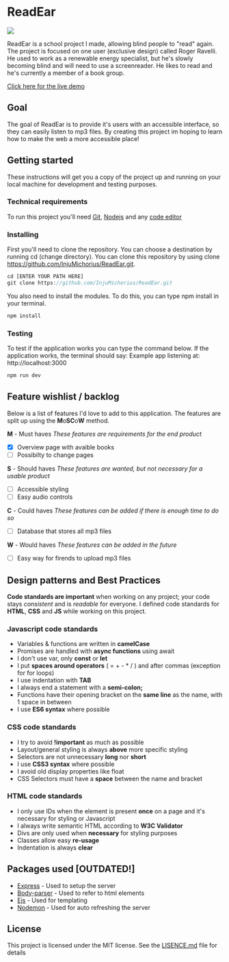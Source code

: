 # ReadEar
![](IMAGE)

ReadEar is a school project I made, allowing blind people to "read" again. The project is focused on one user (exclusive design) called Roger Ravelli. He used to work as a renewable energy specialist, but he's slowly becoming blind and will need to use a screenreader. He likes to read and he's currently a member of a book group.

[Click here for the live demo](readearr.herokuapp.com/)

## Goal
The goal of ReadEar is to provide it's users with an accessible interface, so they can easily listen to mp3 files. By creating this project im hoping to learn how to make the web a more accessible place!

## Getting started
These instructions will get you a copy of the project up and running on your local machine for development and testing purposes.

### Technical requirements
To run this project you'll need [Git](https://git-scm.com/downloads), [Nodejs](https://nodejs.org/en/download/) and any [code editor](https://code.visualstudio.com/download)

### Installing
First you'll need to clone the repository. You can choose a destination by running cd (change directory). You can clone this repository by using clone https://github.com/InjuMichorius/ReadEar.git.

```js
cd [ENTER YOUR PATH HERE]
git clone https://github.com/InjuMichorius/ReadEar.git
```
You also need to install the modules. To do this, you can type npm install in your terminal.

```js
npm install
```

### Testing
To test if the application works you can type the command below. If the application works, the terminal should say: Example app listening at: http://localhost:3000
```js
npm run dev
```

## Feature wishlist / backlog
Below is a list of features I'd love to add to this application. The features are split up using the **M**o**SC**o**W** method.

**M** - Must haves
_These features are requirements for the end product_
- [x] Overview page with avaible books
- [ ] Possibilty to change pages

**S** - Should haves
_These features are wanted, but not necessary for a usable product_
- [ ] Accessible styling
- [ ] Easy audio controls

**C** - Could haves
_These features can be added if there is enough time to do so_
- [ ] Database that stores all mp3 files

**W** - Would haves
_These features can be added in the future_
- [ ] Easy way for firends to upload mp3 files

## Design patterns and Best Practices
__Code standards are important__ when working on any project; your code stays *consistent* and is *readable* for everyone. I defined code standards for __HTML__, __CSS__ and __JS__ while working on this project.

### Javascript code standards
* Variables & functions are written in __camelCase__
* Promises are handled with __async functions__ using await
* I don't use var, only __const__ or __let__
* I put __spaces around operators__ ( = + - * / ) and after commas (exception for for loops)
* I use indentation with __TAB__
* I always end a statement with a __semi-colon;__
* Functions have their opening bracket on the __same line__ as the name, with 1 space in between
* I use __ES6 syntax__ where possible

### CSS code standards
* I try to avoid __!important__ as much as possible
* Layout/general styling is always __above__ more specific styling
* Selectors are not unnecessary __long__ nor __short__
* I use __CSS3 syntax__ where possible
* I avoid old display properties like float
* CSS Selectors must have a __space__ between the name and bracket

### HTML code standards
* I only use IDs when the element is present __once__ on a page and it's necessary for styling or Javascript
* I always write semantic HTML according to __W3C Validator__
* Divs are only used when __necessary__ for styling purposes
* Classes allow easy __re-usage__
* Indentation is always __clear__

## Packages used [OUTDATED!]
* [Express](https://www.npmjs.com/package/express) - Used to setup the server
* [Body-parser](https://www.npmjs.com/package/body-parser) - Used to refer to html elements
* [Ejs](https://www.npmjs.com/package/ejs) - Used for templating
* [Nodemon](https://www.npmjs.com/package/nodemon) - Used for auto refreshing the server

## License
This project is licensed under the MIT license. See the [LISENCE.md](https://github.com/InjuMichorius/ReadEar/blob/master/LICENSE) file for details
